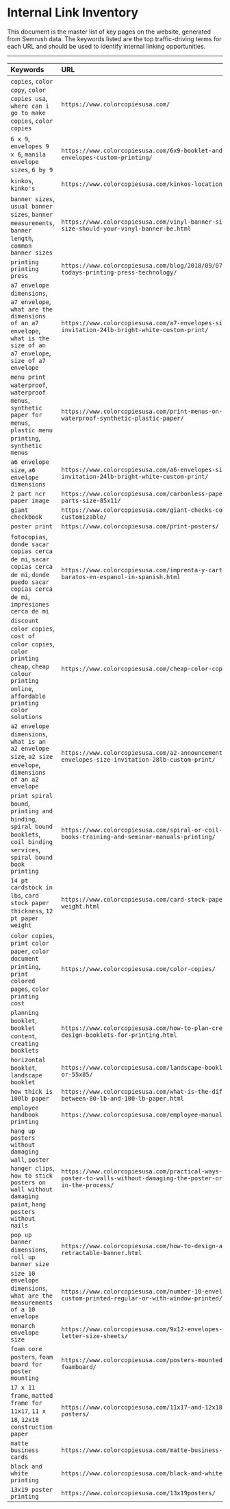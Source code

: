 # Internal Link Inventory

This document is the master list of key pages on the website, generated from Semrush data. The keywords listed are the top traffic-driving terms for each URL and should be used to identify internal linking opportunities.

---

| Keywords | URL |
| :--- | :--- |
| `copies`, `color copy`, `color copies usa`, `where can i go to make copies`, `color copies` | `https://www.colorcopiesusa.com/` |
| `6 x 9`, `envelopes 9 x 6`, `manila envelope sizes`, `6 by 9` | `https://www.colorcopiesusa.com/6x9-booklet-and-catalog-envelopes-custom-printing/` |
| `kinkos`, `kinko's` | `https://www.colorcopiesusa.com/kinkos-locations.html` |
| `banner sizes`, `usual banner sizes`, `banner measurements`, `banner length`, `common banner sizes` | `https://www.colorcopiesusa.com/vinyl-banner-sizing-what-size-should-your-vinyl-banner-be.html` |
| `printing printing press` | `https://www.colorcopiesusa.com/blog/2018/09/07/overview-todays-printing-press-technology/` |
| `a7 envelope dimensions`, `a7 envelope`, `what are the dimensions of an a7 envelope`, `what is the size of an a7 envelope`, `size of a7 envelope` | `https://www.colorcopiesusa.com/a7-envelopes-size-invitation-24lb-bright-white-custom-print/` |
| `menu print waterproof`, `waterproof menus`, `synthetic paper for menus`, `plastic menu printing`, `synthetic menus` | `https://www.colorcopiesusa.com/print-menus-on-waterproof-synthetic-plastic-paper/` |
| `a6 envelope size`, `a6 envelope dimensions` | `https://www.colorcopiesusa.com/a6-envelopes-size-invitation-24lb-bright-white-custom-print/` |
| `2 part ncr paper image` | `https://www.colorcopiesusa.com/carbonless-paper-forms-2-parts-size-85x11/` |
| `giant checkbook` | `https://www.colorcopiesusa.com/giant-checks-completely-customizable/` |
| `poster print` | `https://www.colorcopiesusa.com/print-posters/` |
| `fotocopias`, `donde sacar copias cerca de mi`, `sacar copias cerca de mi`, `donde puedo sacar copias cerca de mi`, `impresiones cerca de mi` | `https://www.colorcopiesusa.com/imprenta-y-carteleria-baratos-en-espanol-in-spanish.html` |
| `discount color copies`, `cost of color copies`, `color printing cheap`, `cheap colour printing online`, `affordable printing color solutions` | `https://www.colorcopiesusa.com/cheap-color-copies/` |
| `a2 envelope dimensions`, `what is an a2 envelope size`, `a2 size envelope`, `dimensions of an a2 envelope` | `https://www.colorcopiesusa.com/a2-announcement-envelopes-size-invitation-28lb-custom-print/` |
| `print spiral bound`, `printing and binding`, `spiral bound booklets`, `coil binding services`, `spiral bound book printing` | `https://www.colorcopiesusa.com/spiral-or-coil-bound-books-training-and-seminar-manuals-printing/` |
| `14 pt cardstock in lbs`, `card stock paper thickness`, `12 pt paper weight` | `https://www.colorcopiesusa.com/card-stock-paper-weight.html` |
| `color copies`, `print color paper`, `color document printing`, `print colored pages`, `color printing cost` | `https://www.colorcopiesusa.com/color-copies/` |
| `planning booklet`, `booklet content`, `creating booklets` | `https://www.colorcopiesusa.com/how-to-plan-create-and-design-booklets-for-printing.html` |
| `horizontal booklet`, `landscape booklet` | `https://www.colorcopiesusa.com/landscape-booklets-85x11-or-55x85/` |
| `how thick is 100lb paper` | `https://www.colorcopiesusa.com/what-is-the-difference-between-80-lb-and-100-lb-paper.html` |
| `employee handbook printing` | `https://www.colorcopiesusa.com/employee-manuals.html` |
| `hang up posters without damaging wall`, `poster hanger clips`, `how to stick posters on wall without damaging paint`, `hang posters without nails` | `https://www.colorcopiesusa.com/practical-ways-to-hang-poster-to-walls-without-damaging-the-poster-or-the-wall-in-the-process/` |
| `pop up banner dimensions`, `roll up banner size` | `https://www.colorcopiesusa.com/how-to-design-a-retractable-banner.html` |
| `size 10 envelope dimensions`, `what are the measurements of a 10 envelope` | `https://www.colorcopiesusa.com/number-10-envelopes-custom-printed-regular-or-with-window-printed/` |
| `monarch envelope size` | `https://www.colorcopiesusa.com/9x12-envelopes-for-flat-letter-size-sheets/` |
| `foam core posters`, `foam board for poster mounting` | `https://www.colorcopiesusa.com/posters-mounted-on-foamboard/` |
| `17 x 11 frame`, `matted frame for 11x17`, `11 x 18`, `12x18 construction paper` | `https://www.colorcopiesusa.com/11x17-and-12x18-inch-posters/` |
| `matte business cards` | `https://www.colorcopiesusa.com/matte-business-cards/` |
| `black and white printing` | `https://www.colorcopiesusa.com/black-and-white-copies/` |
| `13x19 poster printing` | `https://www.colorcopiesusa.com/13x19posters/` |
